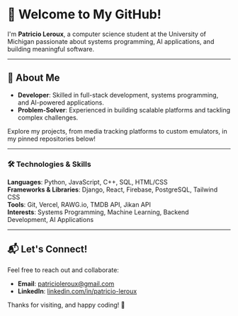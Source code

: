 # 👋 Welcome to My GitHub!

I'm **Patricio Leroux**, a computer science student at the University of Michigan passionate about systems programming, AI applications, and building meaningful software.

---

## 🌟 About Me

- **Developer**: Skilled in full-stack development, systems programming, and AI-powered applications.
- **Problem-Solver**: Experienced in building scalable platforms and tackling complex challenges.

Explore my projects, from media tracking platforms to custom emulators, in my pinned repositories below!

---

### 🛠️ Technologies & Skills

**Languages**: Python, JavaScript, C++, SQL, HTML/CSS  
**Frameworks & Libraries**: Django, React, Firebase, PostgreSQL, Tailwind CSS  
**Tools**: Git, Vercel, RAWG.io, TMDB API, Jikan API  
**Interests**: Systems Programming, Machine Learning, Backend Development, AI Applications

---

## 📬 Let's Connect!

Feel free to reach out and collaborate:  
- **Email**: [patricioleroux@gmail.com](mailto:patricioleroux@gmail.com)  
- **LinkedIn**: [linkedin.com/in/patricio-leroux](https://linkedin.com/in/patricio-leroux)

Thanks for visiting, and happy coding! 🚀
